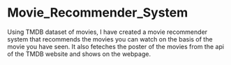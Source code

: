# Movie_Recommender_System
Using TMDB dataset of movies, I have created a movie recommender system that recommends the movies you can watch on the basis of the movie you have seen. It also feteches the poster of the movies from the api of the TMDB website and shows on the webpage.
